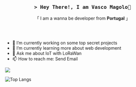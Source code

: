 <h3 align="center">
        <samp>&gt; Hey There!, I am
                <b>Vasco Magolo</b>👋
        </samp>
</h3>
<p align="center">「 I am a wanna be developer from <b>Portugal</b> 」</p>
<br>
    <br>

- 🔭 I’m currently working on some top secret projects
- 🌱 I’m currently learning more about web development
- 💬 Ask me about IoT with LoRaWan
- 📫 How to reach me: <a src='vascomagolo@gmail.com'>Send Email</a>

![](https://komarev.com/ghpvc/?username=VascoMagolo&color=blueviolet&style=for-the-badge)
<!--[![Anurag's GitHub stats](https://github-readme-stats.vercel.app/api?username=vascomagolo)](https://github.com/anuraghazra/github-readme-stats)-->
![Top Langs](https://github-readme-stats.vercel.app/api/top-langs/?username=vascomagolo&layout=compact)
